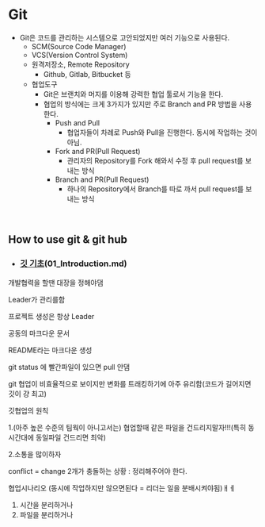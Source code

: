 # Git

- Git은 코드를 관리하는 시스템으로 고안되었지만 여러 기능으로 사용된다.
  - SCM(Source Code Manager)
  - VCS(Version Control System)
  - 원격저장소, Remote Repository
    - Github, Gitlab, Bitbucket 등
  - 협업도구
    - Git은 브랜치와 머지를 이용해 강력한 협업 툴로서 기능을 한다.
    - 협업의 방식에는 크게 3가지가 있지만 주로 Branch and PR 방법을 사용한다.
      - Push and Pull
        -  협업자들이 차례로 Push와 Pull을 진행한다. 동시에 작업하는 것이 아님.
      - Fork and PR(Pull Request)
        - 관리자의 Repository를 Fork 해와서 수정 후 pull request를 보내는 방식
      - Branch and PR(Pull Request)
        - 하나의 Repository에서 Branch를 따로 까서 pull request를 보내는 방식

<br>

## How to use git & git hub

- ###	[깃 기초](Introduction)(01_Introduction.md)



개발협력을 할땐 대장을 정해야댐



Leader가 관리를함 

프로젝트 생성은 항상 Leader

공동의 마크다운 문서 

README라는 마크다운 생성



git status 에 빨간파일이 있으면 pull 안댐



git 협업이 비효율적으로 보이지만 변화를 트래킹하기에 아주 유리함(코드가 길어지면 깃이 걍 최고)



깃협업의 원칙

1.(아주 높은 수준의 팀웍이 아니고서는) 협업할때 같은 파일을 건드리지말자!!!(특히 동시간대에 동일파일 건드리면 최악)

2.소통을 많이하자



conflict = change 2개가 충돌하는 상황 : 정리해주어야 한다.

협업시나리오 (동시에 작업하지만 않으면된다 = 리더는 일을 분배시켜야됨)ㅐㅔ

1. 시간을 분리하거나
2. 파일을 분리하거나
